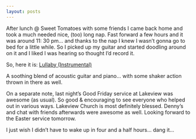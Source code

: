 ```yaml
---
layout: posts
---
```


After lunch @ Sweet Tomatoes with some friends I came back home and took a much needed nice, (too) long nap.  Fast forward a few hours and it was around 11: 30 pm…  and thanks to the nap I knew I wasn’t gonna go to bed for a little while.  So I picked up my guitar and started doodling around on it and I liked I was hearing so thought I’d record it.

So, here it is: [Lullaby (Instrumental)](http://soundcloud.com/junhopark/lullaby "Lullaby")

A soothing blend of acoustic guitar and piano… with some shaker action thrown in there as well.

On a separate note, last night’s Good Friday service at Lakeview was awesome (as usual).  So good & encouraging to see everyone who helped out in various ways.  Lakeview Church is most definitely blessed.  Denny’s and chat with friends afterwards were awesome as well.  Looking forward to the Easter service tomorrow.

I just wish I didn’t have to wake up in four and a half hours... dang it...
